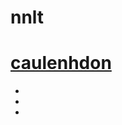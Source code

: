 # nnlt
# [ caulenhdon ](https://hoctructuyencntt.github.io/NNLT/Bai02.html)

- [ Bai 1 ]: https://www.jdoodle.com/iembed/v0/BqT
- [ bai 2 ]: https://www.jdoodle.com/iembed/v0/BqV
- [ bai 3 ]: https://www.jdoodle.com/iembed/v0/BqW
